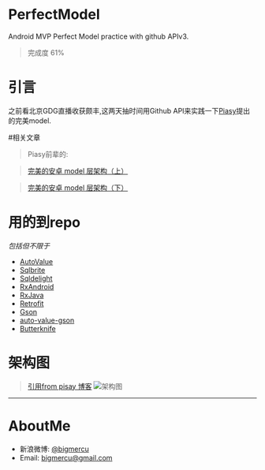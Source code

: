 # PerfectModel
Android MVP Perfect Model practice with github APIv3.

> 完成度 61%

# 引言
之前看北京GDG直播收获颇丰,这两天抽时间用Github API来实践一下[Piasy](https://github.com/Piasy)提出的完美model.

#相关文章
> Piasy前辈的:

> [完美的安卓 model 层架构（上）](http://blog.piasy.com/2016/05/06/Perfect-Android-Model-Layer/)

>[完美的安卓 model 层架构（下）](http://blog.piasy.com/2016/05/12/Perfect-Android-Model-Layer-2/)

# 用的到repo

*包括但不限于*

- [AutoValue](http://github.com/google/auto)
- [Sqlbrite](https://github.com/square/sqlbrite)
- [Sqldelight](https://github.com/square/sqldelight)
- [RxAndroid](https://github.com/ReactiveX/RxAndroid)
- [RxJava](https://github.com/ReactiveX/RxJava)
- [Retrofit](http://square.github.io/retrofit/)
- [Gson](https://github.com/google/gson)
- [auto-value-gson](https://github.com/rharter/auto-value-gson)
- [Butterknife](https://github.com/JakeWharton/butterknife)


# 架构图
> [引用from pisay 博客](http://blog.piasy.com/2016/05/06/Perfect-Android-Model-Layer/)
> ![架构图](http://blog.piasy.com/img/201605/perfect_android_model_layer.png)

---
# AboutMe
- 新浪微博: [@bigmercu](http://weibo.com/bigmercu)
- Email: bigmercu@gmail.com


